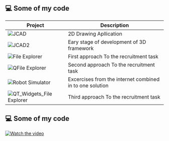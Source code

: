 ## 💻 Some of my code

| Project | Description |
| ------------- | ------------- |
| ![JCAD](https://github.com/oBornToCreateo/JezierCad)  | 2D Drawing Apllication  |
| ![JCAD2](https://github.com/oBornToCreateo/JCAD2)  | Eary stage of development of 3D framework  |
| ![File Explorer](https://github.com/oBornToCreateo/File_Explorer) | First approach To the recruitment task  |
| ![QFile Explorer](https://github.com/oBornToCreateo/QT_FILE_Explorer) | Second approach To the recruitment task  |
| ![Robot Simulator](https://github.com/oBornToCreateo/WEB-EXCERCISES)  | Excercises from the internet combined in to one solution  |
| ![QT_Widgets_File Explorer](https://github.com/oBornToCreateo/QT_Widgets_FILE_Explorer) | Third approach To the recruitment task  |

 
## 💻 Some of my code

[![Watch the video]()](https://user-images.githubusercontent.com/31966031/187514716-f96dce37-fe23-4a5a-a4bd-3d39303a3864.mp4)


 
